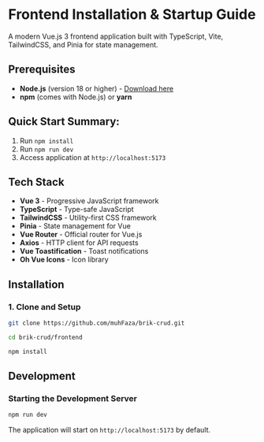 # Frontend Installation & Startup Guide

A modern Vue.js 3 frontend application built with TypeScript, Vite, TailwindCSS, and Pinia for state management.

## Prerequisites

- **Node.js** (version 18 or higher) - [Download here](https://nodejs.org/)
- **npm** (comes with Node.js) or **yarn**


## Quick Start Summary:
1. Run `npm install`
2. Run `npm run dev`
3. Access application at `http://localhost:5173`

## Tech Stack

- **Vue 3** - Progressive JavaScript framework
- **TypeScript** - Type-safe JavaScript
- **TailwindCSS** - Utility-first CSS framework
- **Pinia** - State management for Vue
- **Vue Router** - Official router for Vue.js
- **Axios** - HTTP client for API requests
- **Vue Toastification** - Toast notifications
- **Oh Vue Icons** - Icon library

## Installation

### 1. Clone and Setup

```bash
git clone https://github.com/muhFaza/brik-crud.git

cd brik-crud/frontend

npm install
```

## Development

### Starting the Development Server

```bash
npm run dev
```

The application will start on `http://localhost:5173` by default.

